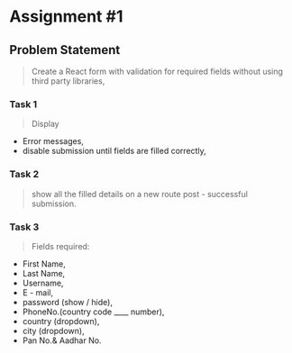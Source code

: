 # Assignment #1

## Problem Statement
> Create a React form with validation for required fields without using third party libraries,

### Task 1
> Display
- Error messages,
- disable submission until fields are filled correctly,

### Task 2
>show all the filled details on a new route post - successful submission.


### Task 3
> Fields required: 
- First Name,
- Last Name,
- Username,
- E - mail,
- password (show / hide),
- PhoneNo.(country code ____ number),
- country (dropdown),
- city (dropdown),
- Pan No.& Aadhar No.